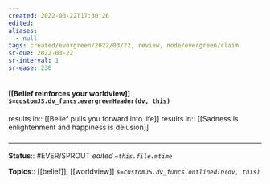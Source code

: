 ```yaml
---
created: 2022-03-22T17:30:26 
edited: 
aliases:
  - null
tags: created/evergreen/2022/03/22, review, node/evergreen/claim
sr-due: 2022-03-22
sr-interval: 1
sr-ease: 230
---
```


#### [[Belief reinforces your worldview]] `$=customJS.dv_funcs.evergreenHeader(dv, this)`

results in:: [[Belief pulls you forward into life]]
results in:: [[Sadness is enlightenment and happiness is delusion]]

### <hr class="footnote"/>

**Status**:: #EVER/SPROUT
*edited `=this.file.mtime`*

**Topics**:: [[belief]], [[worldview]]
*`$=customJS.dv_funcs.outlinedIn(dv, this)`*
